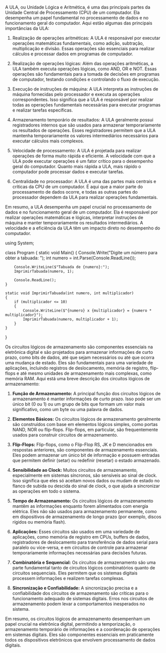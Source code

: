 A ULA, ou Unidade Lógica e Aritmética, é uma das principais partes da Unidade Central de Processamento (CPU) de um computador. Ela desempenha um papel fundamental no processamento de dados e no funcionamento geral do computador. Aqui estão algumas das principais importâncias da ULA:

1. Realização de operações aritméticas: A ULA é responsável por executar operações matemáticas fundamentais, como adição, subtração, multiplicação e divisão. Essas operações são essenciais para realizar cálculos e processar dados em programas de computador.
    
2. Realização de operações lógicas: Além das operações aritméticas, a ULA também executa operações lógicas, como AND, OR e NOT. Essas operações são fundamentais para a tomada de decisões em programas de computador, testando condições e controlando o fluxo de execução.
    
3. Execução de instruções de máquina: A ULA interpreta as instruções de máquina fornecidas pelo processador e executa as operações correspondentes. Isso significa que a ULA é responsável por realizar todas as operações fundamentais necessárias para executar programas e realizar tarefas específicas.
    
4. Armazenamento temporário de resultados: A ULA geralmente possui registradores internos que são usados para armazenar temporariamente os resultados de operações. Esses registradores permitem que a ULA mantenha temporariamente os valores intermediários necessários para executar cálculos mais complexos.
    
5. Velocidade de processamento: A ULA é projetada para realizar operações de forma muito rápida e eficiente. A velocidade com que a ULA pode executar operações é um fator crítico para o desempenho geral do computador. Quanto mais rápida a ULA, mais rápido o computador pode processar dados e executar tarefas.
    
6. Centralidade no processador: A ULA é uma das partes mais centrais e críticas da CPU de um computador. É aqui que a maior parte do processamento de dados ocorre, e todas as outras partes do processador dependem da ULA para realizar operações fundamentais.
    

Em resumo, a ULA desempenha um papel crucial no processamento de dados e no funcionamento geral de um computador. Ela é responsável por realizar operações matemáticas e lógicas, interpretar instruções de máquina e manter temporariamente os resultados intermediários. A velocidade e a eficiência da ULA têm um impacto direto no desempenho do computador.


using System;

class Program
{
    static void Main()
    {
        Console.Write("Digite um número para obter a tabuada: ");
        int numero = int.Parse(Console.ReadLine());

        Console.WriteLine($"Tabuada de {numero}:");
        ImprimirTabuada(numero, 1);

        Console.ReadLine();
    }

    static void ImprimirTabuada(int numero, int multiplicador)
    {
        if (multiplicador <= 10)
        {
            Console.WriteLine($"{numero} x {multiplicador} = {numero * multiplicador}");
            ImprimirTabuada(numero, multiplicador + 1);
        }
    }
}


Os circuitos lógicos de armazenamento são componentes essenciais na eletrônica digital e são projetados para armazenar informações de curto prazo, como bits de dados, até que sejam necessários ou até que ocorra uma mudança de estado. Eles são fundamentais para uma variedade de aplicações, incluindo registros de deslocamento, memória de registro, flip-flops e até mesmo unidades de armazenamento mais complexas, como memória RAM. Aqui está uma breve descrição dos circuitos lógicos de armazenamento:

1. **Função de Armazenamento:** A principal função dos circuitos lógicos de armazenamento é manter informações de curto prazo. Isso pode ser um único bit (0 ou 1) ou um grupo de bits que formam um valor mais significativo, como um byte ou uma palavra de dados.
    
2. **Elementos Básicos:** Os circuitos lógicos de armazenamento geralmente são construídos com base em elementos lógicos simples, como portas NAND, NOR ou flip-flops. Flip-flops, em particular, são frequentemente usados para construir circuitos de armazenamento.
    
3. **Flip-Flops:** Flip-flops, como o Flip-Flop RS, JK e D mencionados em respostas anteriores, são componentes de armazenamento essenciais. Eles podem armazenar um único bit de informação e possuem entradas que permitem definir (setar) ou redefinir (resetar) o estado armazenado.
    
4. **Sensibilidade ao Clock:** Muitos circuitos de armazenamento, especialmente em sistemas síncronos, são sensíveis ao sinal de clock. Isso significa que eles só aceitam novos dados ou mudam de estado no flanco de subida ou descida do sinal de clock, o que ajuda a sincronizar as operações em todo o sistema.
    
5. **Tempo de Armazenamento:** Os circuitos lógicos de armazenamento mantêm as informações enquanto forem alimentados com energia elétrica. Eles não são usados para armazenamento permanente, como em dispositivos de armazenamento de longo prazo (por exemplo, discos rígidos ou memória flash).
    
6. **Aplicações:** Esses circuitos são usados em uma variedade de aplicações, como memória de registro em CPUs, buffers de dados, registradores de deslocamento para transferência de dados serial para paralelo ou vice-versa, e em circuitos de controle para armazenar temporariamente informações necessárias para decisões futuras.
    
7. **Combinatória e Sequencial:** Os circuitos de armazenamento são uma parte fundamental tanto de circuitos lógicos combinatórios quanto de circuitos sequenciais. Eles permitem que os sistemas digitais processem informações e realizem tarefas complexas.
    
8. **Sincronização e Confiabilidade:** A sincronização precisa e a confiabilidade dos circuitos de armazenamento são críticas para o funcionamento adequado de sistemas digitais. Erros nos circuitos de armazenamento podem levar a comportamentos inesperados no sistema.
    

Em resumo, os circuitos lógicos de armazenamento desempenham um papel crucial na eletrônica digital, permitindo a temporização, o armazenamento temporário de informações e a coordenação de operações em sistemas digitais. Eles são componentes essenciais em praticamente todos os dispositivos eletrônicos que envolvem processamento de dados digitais.